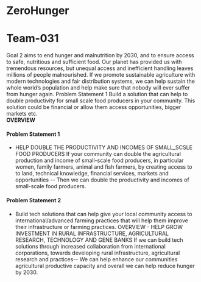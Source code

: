 # ZeroHunger
# Team-031
 Goal 2 aims to end hunger and malnutrition by 2030, and to ensure access to safe, nutritious and sufficient food. 
 Our planet has provided us with tremendous resources, but unequal access and inefficient handling leaves millions of people malnourished. 
 If we promote sustainable agriculture with modern technologies and fair distribution systems, we can help sustain the whole world’s population and help make sure that nobody will ever suffer from hunger again. 
 Problem Statement 1 Build a solution that can help to double productivity for small scale food producers in your community. This solution could be financial or allow them access opportunities, bigger markets etc.  
 **OVERVIEW**
  #### Problem Statement 1
  
 - HELP DOUBLE THE PRODUCTIVITY AND INCOMES OF SMALL_SCSLE FOOD PRODUCERS  If your community can double the agricultural production and income of small-scale food producers, in particular women, family farmers, animal and fish farmers, by creating access to to land, technical knowledge, financial services, markets and opportunities -- Then we can double the productivity and incomes of small-scale food producers.  
 #### Problem Statement 2 
 
 - Build tech solutions that can help give your local community access to international/advanced farming practices that will help them improve their infrastructure or farming practices.  OVERVIEW - HELP GROW INVESTMENT IN RURAL INFRASTRUCTURE, AGRICULTURAL RESEARCH, TECHNOLOGY AND GENE BANKS  If we can build tech solutions through increased collaboration from international corporations, towards developing rural infrastructure, agricultural research and practices-- 
 We can help enhance our communities agricultural productive capacity and overall we can help reduce hunger by 2030.
